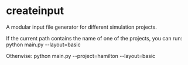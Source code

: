 # createinput

A modular input file generator for different simulation projects.

If the current path contains the name of one of the projects, you can run:
python main.py --layout=basic

Otherwise:
python main.py --project=hamilton --layout=basic
